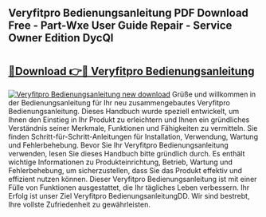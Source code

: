 ## Veryfitpro Bedienungsanleitung PDF Download Free - Part-Wxe User Guide Repair - Service Owner Edition DycQl

# <h2><a href="http://df22qz.blite.top/?on=Veryfitpro+Bedienungsanleitung">🔗Download 👉🔴 Veryfitpro Bedienungsanleitung</a></h2>

[![Veryfitpro Bedienungsanleitung new download](https://i.imgur.com/lujVjoI.png)](http://df22qz.blite.top/?on=Veryfitpro+Bedienungsanleitung)
Grüße und willkommen in der Bedienungsanleitung für Ihr neu zusammengebautes Veryfitpro Bedienungsanleitung. Dieses Handbuch wurde speziell entwickelt, um Ihnen den Einstieg in Ihr Produkt zu erleichtern und Ihnen ein gründliches Verständnis seiner Merkmale, Funktionen und Fähigkeiten zu vermitteln. Sie finden Schritt-für-Schritt-Anleitungen für Installation, Verwendung, Wartung und Fehlerbehebung. Bevor Sie Ihr Veryfitpro Bedienungsanleitung verwenden, lesen Sie dieses Handbuch bitte gründlich durch. Es enthält wichtige Informationen zu Produkteinrichtung, Betrieb, Wartung und Fehlerbehebung, um sicherzustellen, dass Sie das Produkt effektiv und effizient nutzen können. Dieser Veryfitpro Bedienungsanleitung ist mit einer Fülle von Funktionen ausgestattet, die Ihr tägliches Leben verbessern. Ihr Erfolg ist unser Ziel Veryfitpro BedienungsanleitungDD. Wir sind bestrebt, Ihre vollste Zufriedenheit zu gewährleisten.
